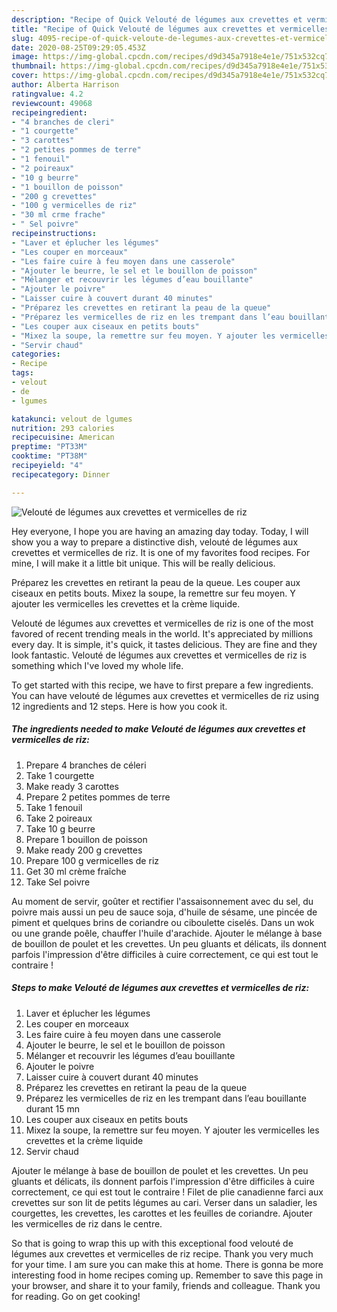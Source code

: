 ```yaml
---
description: "Recipe of Quick Velouté de légumes aux crevettes et vermicelles de riz"
title: "Recipe of Quick Velouté de légumes aux crevettes et vermicelles de riz"
slug: 4095-recipe-of-quick-veloute-de-legumes-aux-crevettes-et-vermicelles-de-riz
date: 2020-08-25T09:29:05.453Z
image: https://img-global.cpcdn.com/recipes/d9d345a7918e4e1e/751x532cq70/veloute-de-legumes-aux-crevettes-et-vermicelles-de-riz-photo-principale-de-la-recette.jpg
thumbnail: https://img-global.cpcdn.com/recipes/d9d345a7918e4e1e/751x532cq70/veloute-de-legumes-aux-crevettes-et-vermicelles-de-riz-photo-principale-de-la-recette.jpg
cover: https://img-global.cpcdn.com/recipes/d9d345a7918e4e1e/751x532cq70/veloute-de-legumes-aux-crevettes-et-vermicelles-de-riz-photo-principale-de-la-recette.jpg
author: Alberta Harrison
ratingvalue: 4.2
reviewcount: 49068
recipeingredient:
- "4 branches de cleri"
- "1 courgette"
- "3 carottes"
- "2 petites pommes de terre"
- "1 fenouil"
- "2 poireaux"
- "10 g beurre"
- "1 bouillon de poisson"
- "200 g crevettes"
- "100 g vermicelles de riz"
- "30 ml crme frache"
- " Sel poivre"
recipeinstructions:
- "Laver et éplucher les légumes"
- "Les couper en morceaux"
- "Les faire cuire à feu moyen dans une casserole"
- "Ajouter le beurre, le sel et le bouillon de poisson"
- "Mélanger et recouvrir les légumes d’eau bouillante"
- "Ajouter le poivre"
- "Laisser cuire à couvert durant 40 minutes"
- "Préparez les crevettes en retirant la peau de la queue"
- "Préparez les vermicelles de riz en les trempant dans l’eau bouillante durant 15 mn"
- "Les couper aux ciseaux en petits bouts"
- "Mixez la soupe, la remettre sur feu moyen. Y ajouter les vermicelles les crevettes et la crème liquide"
- "Servir chaud"
categories:
- Recipe
tags:
- velout
- de
- lgumes

katakunci: velout de lgumes 
nutrition: 293 calories
recipecuisine: American
preptime: "PT33M"
cooktime: "PT38M"
recipeyield: "4"
recipecategory: Dinner

---
```



![Velouté de légumes aux crevettes et vermicelles de riz](https://img-global.cpcdn.com/recipes/d9d345a7918e4e1e/751x532cq70/veloute-de-legumes-aux-crevettes-et-vermicelles-de-riz-photo-principale-de-la-recette.jpg)

Hey everyone, I hope you are having an amazing day today. Today, I will show you a way to prepare a distinctive dish, velouté de légumes aux crevettes et vermicelles de riz. It is one of my favorites food recipes. For mine, I will make it a little bit unique. This will be really delicious.

Préparez les crevettes en retirant la peau de la queue. Les couper aux ciseaux en petits bouts. Mixez la soupe, la remettre sur feu moyen. Y ajouter les vermicelles les crevettes et la crème liquide.

Velouté de légumes aux crevettes et vermicelles de riz is one of the most favored of recent trending meals in the world. It's appreciated by millions every day. It is simple, it's quick, it tastes delicious. They are fine and they look fantastic. Velouté de légumes aux crevettes et vermicelles de riz is something which I've loved my whole life.


To get started with this recipe, we have to first prepare a few ingredients. You can have velouté de légumes aux crevettes et vermicelles de riz using 12 ingredients and 12 steps. Here is how you cook it.

<!--inarticleads1-->

##### The ingredients needed to make Velouté de légumes aux crevettes et vermicelles de riz:

1. Prepare 4 branches de céleri
1. Take 1 courgette
1. Make ready 3 carottes
1. Prepare 2 petites pommes de terre
1. Take 1 fenouil
1. Take 2 poireaux
1. Take 10 g beurre
1. Prepare 1 bouillon de poisson
1. Make ready 200 g crevettes
1. Prepare 100 g vermicelles de riz
1. Get 30 ml crème fraîche
1. Take  Sel poivre


Au moment de servir, goûter et rectifier l&#39;assaisonnement avec du sel, du poivre mais aussi un peu de sauce soja, d&#39;huile de sésame, une pincée de piment et quelques brins de coriandre ou ciboulette ciselés. Dans un wok ou une grande poêle, chauffer l&#39;huile d&#39;arachide. Ajouter le mélange à base de bouillon de poulet et les crevettes. Un peu gluants et délicats, ils donnent parfois l&#39;impression d&#39;être difficiles à cuire correctement, ce qui est tout le contraire ! 

<!--inarticleads2-->

##### Steps to make Velouté de légumes aux crevettes et vermicelles de riz:

1. Laver et éplucher les légumes
1. Les couper en morceaux
1. Les faire cuire à feu moyen dans une casserole
1. Ajouter le beurre, le sel et le bouillon de poisson
1. Mélanger et recouvrir les légumes d’eau bouillante
1. Ajouter le poivre
1. Laisser cuire à couvert durant 40 minutes
1. Préparez les crevettes en retirant la peau de la queue
1. Préparez les vermicelles de riz en les trempant dans l’eau bouillante durant 15 mn
1. Les couper aux ciseaux en petits bouts
1. Mixez la soupe, la remettre sur feu moyen. Y ajouter les vermicelles les crevettes et la crème liquide
1. Servir chaud


Ajouter le mélange à base de bouillon de poulet et les crevettes. Un peu gluants et délicats, ils donnent parfois l&#39;impression d&#39;être difficiles à cuire correctement, ce qui est tout le contraire ! Filet de plie canadienne farci aux crevettes sur son lit de petits légumes au cari. Verser dans un saladier, les courgettes, les crevettes, les carottes et les feuilles de coriandre. Ajouter les vermicelles de riz dans le centre. 

So that is going to wrap this up with this exceptional food velouté de légumes aux crevettes et vermicelles de riz recipe. Thank you very much for your time. I am sure you can make this at home. There is gonna be more interesting food in home recipes coming up. Remember to save this page in your browser, and share it to your family, friends and colleague. Thank you for reading. Go on get cooking!
